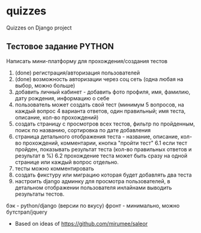 # quizzes
Quizzes on Django project

## Тестовое задание PYTHON 

Написать мини-платформу для прохождения/создания тестов
1. (done) регистрация/авторизация пользователей
2. (done) возможность авторизации через соц сеть (одна любая на выбор, можно больше)
3. добавить личный кабинет - добавить фото профиля, имя, фамилию, дату рождения, информацию о себе
4. пользователь может создать свой тест (минимум 5 вопросов, на каждый вопрос 4 варианта ответов, один правильный; имя теста, описание, кол-во прохождений)
5. создать страницу с просмотров всех тестов, фильтр по пройденным, поиск по названию, сортировка по дате добавления
6. страница детального отображения теста - название, описание, кол-во прохождений, комментарии, кнопка "пройти тест"
6.1 если тест пройден, показывать результат теста (кол-во правильных ответов и результат в %)
6.2 прохождение теста может быть сразу на одной странице или каждый вопрос отдельно.
7. тесты можно комментировать
8. создать фикстуру или миграцию которая будет добавлять два теста
9. настроить django админку для просмотра пользователей, в детальном отображении пользователя инлайнами выводить результаты тестов.

бэк - python/django (версии по вкусу)
фронт - минимально, можно бутстрап/jquery

* Based on ideas of https://github.com/mirumee/saleor
